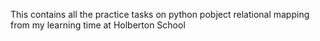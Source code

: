 This contains all the practice tasks on python pobject relational mapping from my learning time at Holberton School
